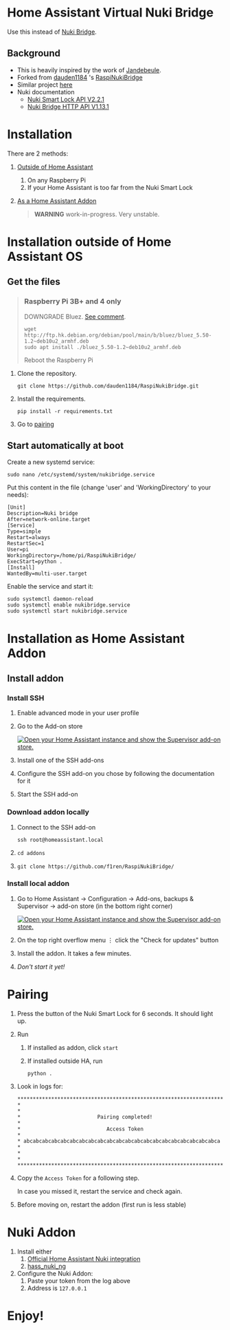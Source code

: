 Home Assistant Virtual Nuki Bridge
=
Use this instead of [Nuki Bridge](https://nuki.io/en/bridge/).

## Background
* This is heavily inspired by the work of [Jandebeule](https://github.com/jandebeule/nukiPyBridge).
* Forked from [dauden1184](https://github.com/dauden1184/) 's [RaspiNukiBridge](https://github.com/dauden1184/RaspiNukiBridge)
* Similar project [here](https://github.com/ftarolli/NukiBridgeAddon)
* Nuki documentation
  * [Nuki Smart Lock API V2.2.1](https://developer.nuki.io/page/nuki-smart-lock-api-2/2/#heading--lock-action)
  * [Nuki Bridge HTTP API V1.13.1](https://developer.nuki.io/page/nuki-bridge-http-api-1-13/4/#heading--lockstate)

# Installation
There are 2  methods:
1. [Outside of Home Assistant](#installation-outside-of-home-assistant-os)
   1. On any Raspberry Pi
   2. If your Home Assistant is too far from the Nuki Smart Lock
2. [As a Home Assistant Addon](installation-as-home-assistant-os)

   > **WARNING** work-in-progress. Very unstable.

# Installation outside of Home Assistant OS
## Get the files
> ### Raspberry Pi 3B+ and 4 only
> DOWNGRADE Bluez. [See comment](https://github.com/dauden1184/RaspiNukiBridge/issues/1#issuecomment-1103969957).
> ```
> wget http://ftp.hk.debian.org/debian/pool/main/b/bluez/bluez_5.50-1.2~deb10u2_armhf.deb
> sudo apt install ./bluez_5.50-1.2~deb10u2_armhf.deb
> ```
> Reboot the Raspberry Pi

1. Clone the repository.

   ```
   git clone https://github.com/dauden1184/RaspiNukiBridge.git
   ```

2. Install the requirements.

   ```
   pip install -r requirements.txt
   ```
3. Go to [pairing](#pairing)

## Start automatically at boot

Create a new systemd service:

```
sudo nano /etc/systemd/system/nukibridge.service
```

Put this content in the file (change 'user' and 'WorkingDirectory' to your needs):

```
[Unit]
Description=Nuki bridge
After=network-online.target
[Service]
Type=simple
Restart=always
RestartSec=1
User=pi
WorkingDirectory=/home/pi/RaspiNukiBridge/
ExecStart=python .
[Install]
WantedBy=multi-user.target
```

Enable the service and start it:

```
sudo systemctl daemon-reload
sudo systemctl enable nukibridge.service
sudo systemctl start nukibridge.service
```

# Installation as Home Assistant Addon
## Install addon
### Install SSH
1. Enable advanced mode in your user profile
2. Go to the Add-on store

   [![Open your Home Assistant instance and show the Supervisor add-on store.](https://my.home-assistant.io/badges/supervisor_store.svg)](https://my.home-assistant.io/redirect/supervisor_store/)
4. Install one of the SSH add-ons
5. Configure the SSH add-on you chose by following the documentation for it
6. Start the SSH add-on

### Download addon locally
1. Connect to the SSH add-on

   `ssh root@homeassistant.local`
2. `cd addons`
3. `git clone https://github.com/f1ren/RaspiNukiBridge/`

### Install local addon
1. Go to Home Assistant -> Configuration -> Add-ons, backups & Supervisor -> add-on store (in the bottom right corner)

   [![Open your Home Assistant instance and show the Supervisor add-on store.](https://my.home-assistant.io/badges/supervisor_store.svg)](https://my.home-assistant.io/redirect/supervisor_store/)
3. On the top right overflow menu ⋮  click the "Check for updates" button
5. Install the addon. It takes a few minutes.
6. *Don't start it yet!*

# Pairing
1. Press the button of the Nuki Smart Lock for 6 seconds. It should light up.
2. Run
   1. If installed as addon, click `start`
   2. If installed outside HA, run
   
      ```python .```
3. Look in logs for:

   ```
   ********************************************************************
   *                                                                  *
   *                         Pairing completed!                       *
   *                            Access Token                          *
   * abcabcabcabcabcabcabcabcabcabcabcabcabcabcabcabcabcabcabcabcabca *
   *                                                                  *
   ********************************************************************
   ```
4. Copy the `Access Token` for a following step.

   In case you missed it, restart the service and check again.
5. Before moving on, restart the addon (first run is less stable)

# Nuki Addon
1. Install either
   1. [Official Home Assistant Nuki integration](https://www.home-assistant.io/integrations/nuki/)
   2. [hass_nuki_ng](https://github.com/kvj/hass_nuki_ng)
2. Configure the Nuki Addon:
   1. Paste your token from the log above
   2. Address is `127.0.0.1`

# Enjoy!